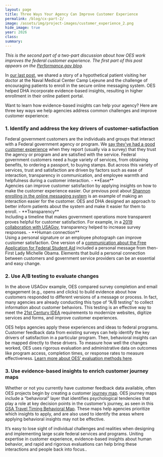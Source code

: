 ```yaml
---	
layout: page	
title: Three Ways Your Agency Can Improve Customer Experience
permalink: /blog/cx-part-2/	
image: /assets/img/project-images/customer_experience_2.png
hide_image: true
year: 2026
class:	
summary: 	
---	
```


*This is the second part of a two-part discussion about how OES work improves the federal customer experience. The first part of this post appears on the  <a href="https://www.performance.gov/blog/spotlight-government-team-works-to-improve-services-for-all/">Performance.gov blog</a>.*

In <a href="https://oes.gsa.gov/blog/cx-part-1/">our last post</a>, we shared a story of a hypothetical patient visiting her doctor at the Naval Medical Center Camp Lejeune and the challenge of encouraging patients to enroll in the secure online messaging system. OES helped DHA incorporate evidence-based insights, resulting in higher enrollment in their online patient portal.

Want to learn how evidence-based insights can help your agency? Here are three key ways we help agencies address common challenges and improve customer experience:
 
<h3>1. Identify and address the key drivers of customer-satisfaction</h3>
Federal government customers are the individuals and groups that interact with a Federal government agency or program. We <a href="http://performance.gov/cx/blog/what-we-learned-from-customers-2020/">say they've had a good customer experience</a> when they report (usually via a survey) that they trust the agency or program and are satisfied with the service. Federal government customers need a huge variety of services, from obtaining benefits, to ordering a passport, to buying stamps. But across this variety of services, trust and satisfaction are driven by factors such as ease of interaction, transparency in communication, and employee warmth and helpfulness during a customer interaction. 
- **Ease**<br>
Agencies can improve customer satisfaction by applying insights on how to make the customer experience easier. Our previous post about <a href="https://www.performance.gov/blog/spotlight-government-team-works-to-improve-services-for-all/">Shannon enrolling in the online messaging system</a> is an example of making an interaction easier for the customer. OES and DHA designed an approach to better inform patients about the system and make it easier for them to enroll. 
- **Transparency** <br>
Including a timeline that makes government operations more transparent proves helpful for customer satisfaction. For example, in a <a href="https://oes.gsa.gov/projects/USAGov-survey/">2019 collaboration with USAGov</a>, transparency helped to increase survey responses.
- **Human connection** <br>
Using a personal signature or an employee photograph can improve customer satisfaction. One version of a <a href="https://oes.gsa.gov/assets/abstracts/1615-Financial-Aid-for-HUD-Assisted-Youth.pdf">communication about the Free Application for Federal Student Aid</a> included a personal message from then-First Lady Michelle Obama. Elements that build a personal connection between customers and government service providers can be an essential and easy change. 

<h3>2. Use A/B testing to evaluate changes </h3>
In the above USAGov example, OES compared survey completion and email engagement (e.g., opens and clicks) to build evidence about how customers responded to different versions of a message or process. In fact, many agencies are already conducting this type of “A/B testing” to collect information about customer behaviors. This testing is an effective way to meet the <a href="https://digital.gov/resources/21st-century-integrated-digital-experience-act/">21st Century IDEA</a> requirements to modernize websites, digitize services and forms, and improve customer experiences.
 
OES helps agencies apply these experiences and ideas to federal programs. Customer feedback data from existing surveys can help identify the key drivers of satisfaction in a particular program. Then, behavioral insights can be mapped directly to these drivers. To measure how well the changes worked, OES uses rigorous evaluation and administrative data on outcomes like program access, completion times, or response rates to measure effectiveness. <a href="https://oes.gsa.gov/methods/">Learn more about OES’ evaluation methods here</a>. 

<h3>3. Use evidence-based insights to enrich customer journey maps</h3>
Whether or not you currently have customer feedback data available, often OES projects begin by creating a customer <a href="https://www.performance.gov/cx/blog/mapping-cx-journey/">journey map</a>. OES journey maps include a “behavioral” layer that identifies psychological tendencies that play a role at key decision points in the customer’s journey, as seen in this <a href="https://www.performance.gov/cx/blog/mapping-cx-journey/">GSA Travel Timing Behavioral Map</a>. These maps help agencies prioritize which insights to apply, and are also used to identify the areas where applying behavioral insights may not be effective.

It’s easy to lose sight of individual challenges and realities when designing and implementing large scale federal services and programs. Uniting expertise in customer experience, evidence-based insights about human behavior, and rapid and rigorous evaluations can help bring these interactions and people back into focus..
